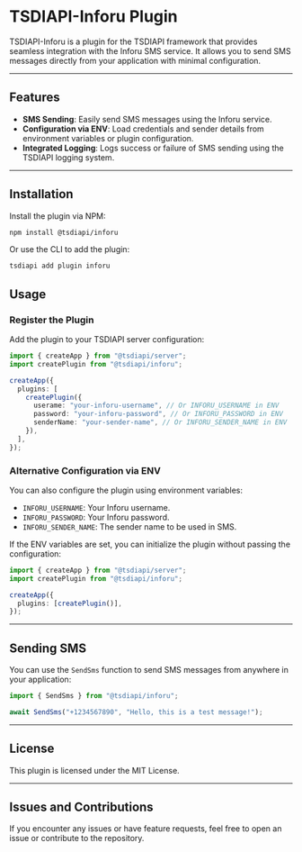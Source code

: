 # TSDIAPI-Inforu Plugin

TSDIAPI-Inforu is a plugin for the TSDIAPI framework that provides seamless integration with the Inforu SMS service. It allows you to send SMS messages directly from your application with minimal configuration.

---

## Features

- **SMS Sending**: Easily send SMS messages using the Inforu service.
- **Configuration via ENV**: Load credentials and sender details from environment variables or plugin configuration.
- **Integrated Logging**: Logs success or failure of SMS sending using the TSDIAPI logging system.

---

## Installation

Install the plugin via NPM:

```bash
npm install @tsdiapi/inforu
```

Or use the CLI to add the plugin:

```bash
tsdiapi add plugin inforu
```

## Usage

### Register the Plugin

Add the plugin to your TSDIAPI server configuration:

```typescript
import { createApp } from "@tsdiapi/server";
import createPlugin from "@tsdiapi/inforu";

createApp({
  plugins: [
    createPlugin({
      userame: "your-inforu-username", // Or INFORU_USERNAME in ENV
      password: "your-inforu-password", // Or INFORU_PASSWORD in ENV
      senderName: "your-sender-name", // Or INFORU_SENDER_NAME in ENV
    }),
  ],
});
```

### Alternative Configuration via ENV

You can also configure the plugin using environment variables:

- `INFORU_USERNAME`: Your Inforu username.
- `INFORU_PASSWORD`: Your Inforu password.
- `INFORU_SENDER_NAME`: The sender name to be used in SMS.

If the ENV variables are set, you can initialize the plugin without passing the configuration:

```typescript
import { createApp } from "@tsdiapi/server";
import createPlugin from "@tsdiapi/inforu";

createApp({
  plugins: [createPlugin()],
});
```

---

## Sending SMS

You can use the `SendSms` function to send SMS messages from anywhere in your application:

```typescript
import { SendSms } from "@tsdiapi/inforu";

await SendSms("+1234567890", "Hello, this is a test message!");
```

---

## License

This plugin is licensed under the MIT License.

---

## Issues and Contributions

If you encounter any issues or have feature requests, feel free to open an issue or contribute to the repository.

